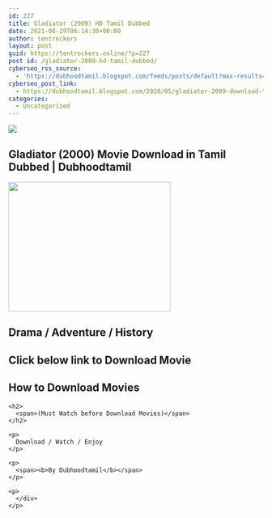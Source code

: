 ```yaml
---
id: 227
title: Gladiator (2009) HD Tamil Dubbed
date: 2021-08-29T06:14:30+00:00
author: tentrockers
layout: post
guid: https://tentrockers.online/?p=227
post id: /gladiator-2009-hd-tamil-dubbed/
cyberseo_rss_source:
  - 'https://dubhoodtamil.blogspot.com/feeds/posts/default?max-results=150&start-index=301'
cyberseo_post_link:
  - https://dubhoodtamil.blogspot.com/2020/05/gladiator-2009-download-tamil-dubbed.html
categories:
  - Uncategorized
---
```

<div class="media_block">
  <img src="https://1.bp.blogspot.com/--xSsEcwXhMo/XrQTw9QXcUI/AAAAAAAABCU/z4qEguiCUQ8qZpOjZNt-sUfEgZuUKtMAACNcBGAsYHQ/s72-c/jKlTPPU-gladiator-wallpaper.jpg" class="media_thumbnail" />
</div>

<div dir="ltr" trbidi="on" readability="8.3755102040816">
  <h2>
    <span>Gladiator (2000) Movie Download in Tamil Dubbed | Dubhoodtamil</span>
  </h2>
  
  <div class="separator">
    <a href="https://1.bp.blogspot.com/--xSsEcwXhMo/XrQTw9QXcUI/AAAAAAAABCU/z4qEguiCUQ8qZpOjZNt-sUfEgZuUKtMAACNcBGAsYHQ/s1600/jKlTPPU-gladiator-wallpaper.jpg" imageanchor="1"><img loading="lazy" border="0" data-original-height="1024" data-original-width="1280" height="256" src="https://1.bp.blogspot.com/--xSsEcwXhMo/XrQTw9QXcUI/AAAAAAAABCU/z4qEguiCUQ8qZpOjZNt-sUfEgZuUKtMAACNcBGAsYHQ/s320/jKlTPPU-gladiator-wallpaper.jpg" width="320" /></a>
  </div>
  
  <h2>
    Drama / Adventure / History
  </h2>
  
  <p>
    <h2>
      <span>Click below link to Download Movie</span>
    </h2>
  </p>
  
  <p>
    <h2>
      <span>How to Download Movies&nbsp;</span>
    </h2>
    
    <h2>
      <span>(Must Watch before Download Movies)</span>
    </h2>
  </p>
  
  <div>
    <p>
    </p>
    
    <p>
      Download / Watch / Enjoy
    </p>
    
    <p>
      <span><b>By Dubhoodtamil</b></span>
    </p>
    
    <p>
      </div>
    </p>
  </div>